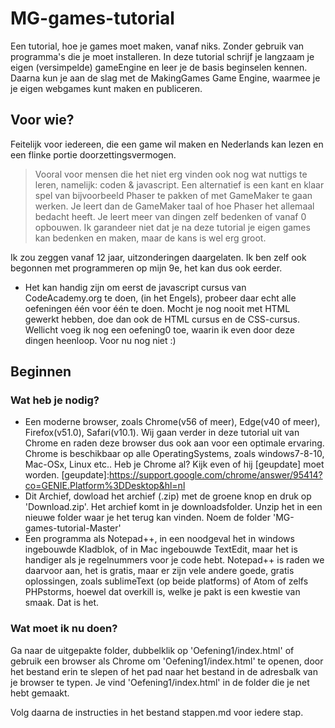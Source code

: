 # MG-games-tutorial
Een tutorial, hoe je games moet maken, vanaf niks. Zonder gebruik van programma's die je moet installeren. 
In deze tutorial schrijf je langzaam je eigen (versimpelde) gameEngine en leer je de basis beginselen kennen.
Daarna kun je aan de slag met de MakingGames Game Engine, waarmee je je eigen webgames kunt maken en publiceren.

## Voor wie?
Feitelijk voor iedereen, die een game wil maken en Nederlands kan lezen en een flinke portie doorzettingsvermogen.
> Vooral voor mensen die het niet erg vinden ook nog wat nuttigs te leren, namelijk: coden & javascript.
> Een alternatief is een kant en klaar spel van bijvoorbeeld Phaser te pakken of met GameMaker te gaan werken. Je leert dan de GameMaker  taal of hoe Phaser het allemaal bedacht heeft. 
>Je leert meer van dingen zelf bedenken of vanaf 0 opbouwen. Ik garandeer niet dat je na deze tutorial je eigen games kan bedenken en maken, maar de kans is wel erg groot.

Ik zou zeggen vanaf 12 jaar, uitzonderingen daargelaten. Ik ben zelf ook begonnen met programmeren op mijn 9e, het kan dus ook eerder.
 - Het kan handig zijn om eerst de javascript cursus van CodeAcademy.org te doen, (in het Engels), probeer daar echt alle oefeningen één voor één te doen. Mocht je nog nooit met HTML gewerkt hebben, doe dan ook de HTML cursus en de CSS-cursus.
 Wellicht voeg ik nog een oefening0 toe, waarin ik even door deze dingen heenloop. Voor nu nog niet :)

## Beginnen

### Wat heb je nodig?
 - Een moderne browser, zoals Chrome(v56 of meer), Edge(v40 of meer), Firefox(v51.0), Safari(v10.1). Wij gaan verder in deze tutorial uit van Chrome en raden deze browser dus ook aan voor een optimale ervaring. Chrome is beschikbaar op alle OperatingSystems, zoals windows7-8-10, Mac-OSx, Linux etc..
 Heb je Chrome al? Kijk even of hij [geupdate] moet worden.
 [geupdate]:<https://support.google.com/chrome/answer/95414?co=GENIE.Platform%3DDesktop&hl=nl>
 - Dit Archief, dowload het archief (.zip) met de groene knop en druk op 'Download.zip'. Het archief komt in je downloadsfolder. Unzip het in een nieuwe folder waar je het terug kan vinden. Noem de folder 'MG-games-tutorial-Master'
 - Een programma als Notepad++, in een noodgeval het in windows ingebouwde Kladblok, of in Mac ingebouwde TextEdit, maar het is handiger als je regelnummers voor je code hebt.
   Notepad++ is raden we daarvoor aan, het is gratis, maar er zijn vele andere goede, gratis oplossingen, 
   zoals sublimeText (op beide platforms) of Atom of zelfs PHPstorms, hoewel dat overkill is, welke je pakt is een kwestie van smaak.
 Dat is het.

### Wat moet ik nu doen?
Ga naar de uitgepakte folder, dubbelklik op 'Oefening1/index.html' of gebruik een browser als Chrome om 'Oefening1/index.html' te openen, door het bestand erin te slepen of het pad naar het bestand in de adresbalk van je browser te typen. 
Je vind 'Oefening1/index.html' in de folder die je net hebt gemaakt.

Volg daarna de instructies in het bestand stappen.md voor iedere stap.

